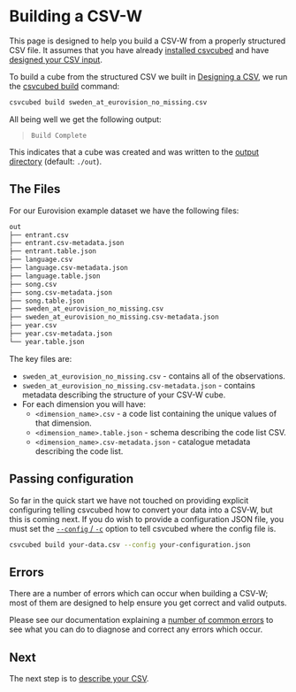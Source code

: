 # Building a CSV-W

This page is designed to help you build a CSV-W from a properly structured CSV file. It assumes that you have already [installed csvcubed](./installation.md) and have [designed your CSV input](./designing-csv.md).

To build a cube from the structured CSV we built in [Designing a CSV](designing-csv.md), we run the [csvcubed build](../guides/command-line/build-command.md) command:

```bash
csvcubed build sweden_at_eurovision_no_missing.csv
```

All being well we get the following output:

> `Build Complete`

This indicates that a cube was created and was written to the [output directory](../guides/command-line/build-command.md#output-directory) (default: `./out`).

## The Files

For our Eurovision example dataset we have the following files:

```bash
out
├── entrant.csv
├── entrant.csv-metadata.json
├── entrant.table.json
├── language.csv
├── language.csv-metadata.json
├── language.table.json
├── song.csv
├── song.csv-metadata.json
├── song.table.json
├── sweden_at_eurovision_no_missing.csv
├── sweden_at_eurovision_no_missing.csv-metadata.json
├── year.csv
├── year.csv-metadata.json
└── year.table.json
```

The key files are:

* `sweden_at_eurovision_no_missing.csv` - contains all of the observations.
* `sweden_at_eurovision_no_missing.csv-metadata.json` - contains metadata describing the structure of your CSV-W cube.
* For each dimension you will have:
    * `<dimension_name>.csv` - a code list containing the unique values of that dimension.
    * `<dimension_name>.table.json` - schema describing the code list CSV.
    * `<dimension_name>.csv-metadata.json` - catalogue metadata describing the code list.

## Passing configuration

So far in the quick start we have not touched on providing explicit configuring telling csvcubed how to convert your data into a CSV-W, but this is coming next. If you do wish to provide a configuration JSON file, you must set the [`--config` / `-c`](../guides/command-line/build-command.md#config---c) option to tell csvcubed where the config file is.

```bash
csvcubed build your-data.csv --config your-configuration.json
```

## Errors

There are a number of errors which can occur when building a CSV-W; most of them are designed to help ensure you get correct and valid outputs.

Please see our documentation explaining a [number of common errors](../guides/errors/index.md) to see what you can do to diagnose and correct any errors which occur.

## Next

The next step is to [describe your CSV](./describing-csv.md).
